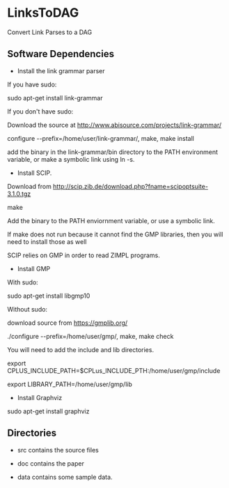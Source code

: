 LinksToDAG
==========

Convert Link Parses to a DAG

Software Dependencies
---------------------

* Install the link grammar parser

If you have sudo:

sudo apt-get install link-grammar

If you don't have sudo:

Download the source at http://www.abisource.com/projects/link-grammar/

configure --prefix=/home/user/link-grammar/, make, make install

add the binary in the link-grammar/bin directory to the PATH environment variable, or make a symbolic link using ln -s.

* Install SCIP.

Download from http://scip.zib.de/download.php?fname=scipoptsuite-3.1.0.tgz

make

Add the binary to the PATH enviornment variable, or use a symbolic link.

If make does not run because it cannot find the GMP libraries, then you will need to install those as well

SCIP relies on GMP in order to read ZIMPL programs.

* Install GMP

With sudo: 

sudo apt-get install libgmp10

Without sudo: 

download source from https://gmplib.org/ 

./configure --prefix=/home/user/gmp/, make, make check

You will need to add the include and lib directories.

export CPLUS_INCLUDE_PATH=$CPLus_INCLUDE_PTH:/home/user/gmp/include 

export LIBRARY_PATH=/home/user/gmp/lib


* Install Graphviz

sudo apt-get install graphviz


Directories
-----------
* src contains the source files

* doc contains the paper

* data contains some sample data.


